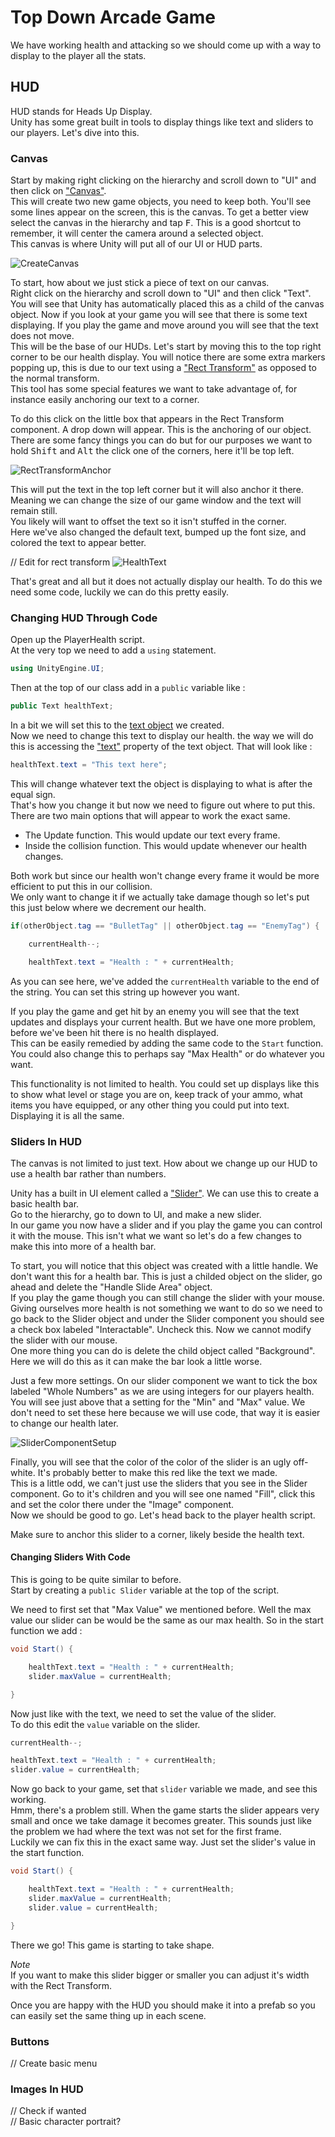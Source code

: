 # Top Down Arcade Game 

We have working health and attacking so we should come up with a way to  display to the player all the stats.

## HUD

HUD stands for Heads Up Display.\
Unity has some great built in tools to display things like text and sliders to our players. Let's dive into this.

### Canvas

Start by making right clicking on the hierarchy and scroll down to "UI" and then click on ["Canvas"](https://docs.unity3d.com/Packages/com.unity.ugui@1.0/manual/UICanvas.html).\
This will create two new game objects, you need to keep both. You'll see some lines appear on the screen, this is the canvas. To get a better view select the canvas in the hierarchy and tap <kbd>F</kbd>. This is a good shortcut to remember, it will center the camera around a selected object.\
This canvas is where Unity will put all of our UI or HUD parts.

![CreateCanvas](Images/CreateCanvas.JPG)

To start, how about we just stick a piece of text on our canvas.\
Right click on the hierarchy and scroll down to "UI" and then click "Text".\
You will see that Unity has automatically placed this as a child of the canvas object. Now if you look at your game you will see that there is some text displaying. If you play the game and move around you will see that the text does not move.\
This will be the base of our HUDs. Let's start by moving this to the top right corner to be our health display. You will notice there are some extra markers popping up, this is due to our text using a ["Rect Transform"](https://docs.unity3d.com/Packages/com.unity.ugui@1.0/manual/class-RectTransform.html) as opposed to the normal transform.\
This tool has some special features we want to take advantage of, for instance easily anchoring our text to a corner.

To do this click on the little box that appears in the Rect Transform component. A drop down will appear. This is the anchoring of our object.\
There are some fancy things you can do but for our purposes we want to hold <kbd>Shift</kbd> and <kbd>Alt</kbd> the click one of the corners, here it'll be top left.

![RectTransformAnchor](Images/RectTransformAnchor.JPG)

This will put the text in the top left corner but it will also anchor it there. Meaning we can change the size of our game window and the text will remain still.\
You likely will want to offset the text so it isn't stuffed in the corner.\
Here we've also changed the default text, bumped up the font size, and colored the text to appear better.

// Edit for rect transform
![HealthText](Images/HealthText.JPG)

That's great and all but it does not actually display our health. To do this we need some code, luckily we can do this pretty easily.

### Changing HUD Through Code

Open up the PlayerHealth script.\
At the very top we need to add a `using` statement.

```csharp
using UnityEngine.UI;
```

Then at the top of our class add in a `public` variable like :

```csharp
public Text healthText;
```

In a bit we will set this to the [text object](https://docs.unity3d.com/ScriptReference/UIElements.TextElement.html) we created.\
Now we need to change this text to display our health. the way we will do this is accessing the ["text"](https://docs.unity3d.com/ScriptReference/UIElements.TextElement-text.html) property of the text object. That will look like :

```csharp
healthText.text = "This text here";
```

This will change whatever text the object is displaying to what is after the equal sign.\
That's how you change it but now we need to figure out where to put this. There are two main options that will appear to work the exact same.

* The Update function. This would update our text every frame.
* Inside the collision function. This would update whenever our health changes.

Both work but since our health won't change every frame it would be more efficient to put this in our collision.\
We only want to change it if we actually take damage though so let's put this just below where we decrement our health.

```csharp
if(otherObject.tag == "BulletTag" || otherObject.tag == "EnemyTag") {

	currentHealth--;

	healthText.text = "Health : " + currentHealth;
```

As you can see here, we've added the `currentHealth` variable to the end of the string. You can set this string up however you want.

If you play the game and get hit by an enemy you will see that the text updates and displays your current health. But we have one more problem, before we've been hit there is no health displayed.\
This can be easily remedied by adding the same code to the `Start` function. You could also change this to perhaps say "Max Health" or do whatever you want. 

This functionality is not limited to health. You could set up displays like this to show what level or stage you are on, keep track of your ammo, what items you have equipped, or any other thing you could put into text.\
Displaying it is all the same.

### Sliders In HUD

The canvas is not limited to just text. How about we change up our HUD to use a health bar rather than numbers.

Unity has a built in UI element called a ["Slider"](https://docs.unity3d.com/Packages/com.unity.ugui@1.0/manual/script-Slider.html). We can use this to create a basic health bar.\
Go to the hierarchy, go to down to UI, and make a new slider.\
In our game you now have a slider and if you play the game you can control it with the mouse. This isn't what we want so let's do a few changes to make this into more of a health bar.

To start, you will notice that this object was created with a little handle. We don't want this for a health bar. This is just a childed object on the slider, go ahead and delete the "Handle Slide Area" object.\
If you play the game though you can still change the slider with your mouse. Giving ourselves more health is not something we want to do so we need to go back to the Slider object and under the Slider component you should see a check box labeled "Interactable". Uncheck this. Now we cannot modify the slider with our mouse.\
One more thing you can do is delete the child object called "Background". Here we will do this as it can make the bar look a little worse.

Just a few more settings. On our slider component we want to tick the box labeled "Whole Numbers" as we are using integers for our players health.\
You will see just above that a setting for the "Min" and "Max" value. We don't need to set these here because we will use code, that way it is easier to change our health later.

![SliderComponentSetup](Images/SliderComponentSetup.JPG)

Finally, you will see that the color of the color of the slider is an ugly off-white. It's probably better to make this red like the text we made.\
This is a little odd, we can't just use the sliders that you see in the Slider component. Go to it's children and you will see one named "Fill", click this and set the color there under the "Image" component.\
Now we should be good to go. Let's head back to the player health script.

Make sure to anchor this slider to a corner, likely beside the health text.

#### Changing Sliders With Code

This is going to be quite similar to before.\
Start by creating a `public Slider` variable at the top of the script.

We need to first set that "Max Value" we mentioned before. Well the max value our slider can be would be the same as our max health. So in the start function we add :

```csharp
void Start() {

	healthText.text = "Health : " + currentHealth;
	slider.maxValue = currentHealth;

}
```

Now just like with the text, we need to set the value of the slider.\
To do this edit the `value` variable on the slider.

```csharp
currentHealth--;

healthText.text = "Health : " + currentHealth;
slider.value = currentHealth;
```

Now go back to your game, set that `slider` variable we made, and see this working.\
Hmm, there's a problem still. When the game starts the slider appears very small and once we take damage it becomes greater. This sounds just like the problem we had where the text was not set for the first frame.\
Luckily we can fix this in the exact same way. Just set the slider's value in the start function.

```csharp
void Start() {

	healthText.text = "Health : " + currentHealth;
	slider.maxValue = currentHealth;
	slider.value = currentHealth;

}
```

There we go! This game is starting to take shape.

*Note*\
If you want to make this slider bigger or smaller you can adjust it's width with the Rect Transform.

Once you are happy with the HUD you should make it into a prefab so you can easily set the same thing up in each scene.

### Buttons

// Create basic menu

### Images In HUD

// Check if wanted  
// Basic character portrait?